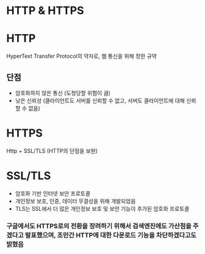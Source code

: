 # HTTP & HTTPS

# HTTP

HyperText Transfer Protocol의 약자로, 웹 통신을 위해 정한 규약

## 단점

- 암호화하지 않은 통신 (도청당할 위험이 큼)
- 낮은 신뢰성 (클라이언트도 서버를 신뢰할 수 없고, 서버도 클라이언트에 대해 신뢰할 수 없음)

# HTTPS

Http + SSL/TLS (HTTP의 단점을 보완)

# SSL/TLS

- 암호화 기반 인터넷 보안 프로토콜
- 개인정보 보호, 인증, 데이터 무결성을 위해 개발되었음
- TLS는 SSL에서 더 많은 개인정보 보호 및 보안 기능이 추가된 암호화 프로토콜

### 구글에서도 HTTPS로의 전환을 장려하기 위해서 검색엔진에도 가산점을 주겠다고 발표했으며, 조만간 HTTP에 대한 다운로드 기능을 차단하겠다고도 밝혔음